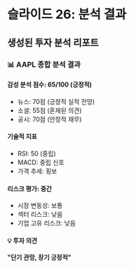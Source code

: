 # 슬라이드 26: 분석 결과

## 생성된 투자 분석 리포트

### 📊 AAPL 종합 분석 결과

#### 감성 분석 점수: 65/100 (긍정적)
- 뉴스: 70점 (긍정적 실적 전망)
- 소셜: 55점 (혼재된 의견)
- 공시: 70점 (안정적 재무)

#### 기술적 지표
- RSI: 50 (중립)
- MACD: 중립 신호
- 가격 추세: 횡보

#### 리스크 평가: 중간
- 시장 변동성: 보통
- 섹터 리스크: 낮음
- 기업 고유 리스크: 낮음

#### 💡 투자 의견
**"단기 관망, 장기 긍정적"**